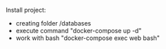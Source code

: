 Install project:

- creating folder /databases
- execute command "docker-compose up -d"
- work with bash "docker-compose exec web bash"
